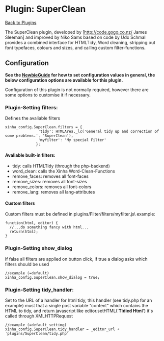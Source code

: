 # Plugin: SuperClean

[Back to Plugins](Plugins.html)

The SuperClean plugin, developed by [http://code.gogo.co.nz/ James Sleeman] and improved by Niko Sams based on code by Udo Schmal provides a combined interface for HTMLTidy, Word cleaning, stripping out font typefaces, colours and sizes, and calling custom filter-functions.

## Configuration

**See the [NewbieGuide](NewbieGuide#ProvideSomeConfiguration.html) for how to set configuration values in general, the below configuration options are available for this plugin.**

Configuration of this plugin is not normally required, however there are some options to customise it if necessary.

### Plugin-Setting filters:
Defines the avaliable filters
```
xinha_config.SuperClean.filters = {
               'tidy': HTMLArea._lc('General tidy up and correction of some problems.', 'SuperClean'),
               'myfilter': 'My special Filter'
              };
```

#### Avaliable built-in filters:
 * tidy: calls HTMLTidy (through the php-backend)
 * word_clean: calls the Xinha Word-Clean-Functions
 * remove_faces: removes all font-faces
 * remove_sizes: removes all font-sizes
 * remove_colors: removes all font-colors
 * remove_lang: removes all lang-attributes

#### Custom filters
Custom filters must be defined in plugins/Filter/filters/myfilter.js\\
example:
```
function(html, editor) {
  //...do something fancy with html...
  return(html);
}
```


### Plugin-Setting show_dialog
If false all filters are applied on button click, if true a dialog asks which filters should be used
```
//example (=default)
xinha_config.SuperClean.show_dialog = true;
```

### Plugin-Setting tidy_handler:
Set to the URL of a handler for html tidy, this handler (see tidy.php for an example) must that a single post variable "content" which contains the HTML to tidy, and return javascript like editor.setHTML('<strong>Tidied Html</strong>')
it's called through XMLHTTPRequest
```
//example (=default setting)
xinha_config.SuperClean.tidy_handler = _editor_url + 'plugins/SuperClean/tidy.php'
```

